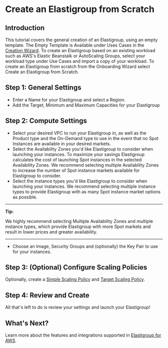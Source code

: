 # Create an Elastigroup from Scratch

## Introduction

This tutorial covers the general creation of an Elastigroup, using an empty template. The Empty Template is Available under Uses Cases in the [Creation Wizard](https://console.spotinst.com/#/aws/ec2/elastigroup/create/setup). To create an Elastigroup based on an existing workload such as AWS's Elastic Beanstalk or AutoScaling Groups, select your workload type under Use Cases and import a copy of your workload. To create an Elastigroup from scratch from the Onboarding Wizard select Create an Elastigroup from Scratch.

## Step 1: General Settings

- Enter a Name for your Elastigroup and select a Region.
- Add the Target, Minimum and Maximum Capacities for your Elastigroup

## Step 2: Compute Settings

- Select your desired VPC to run your Elastigroup in, as well as the Product type and the On-Demand type to use in the event that no Spot Instances are available in your desired markets.
- Select the Availability Zones you'd like Elastigroup to consider when launching your instances. To maximize your savings Elastigroup calculates the cost of launching Spot instances in the selected Availability Zones. We recommend selecting multiple Availability Zones to increase the number of Spot instance markets available for Elastigroup to consider.
- Select the instance types you'd like Elastigroup to consider when launching your instances. We recommend selecting multiple instance types to provide Elastigroup with as many Spot instance market options as possible.

---

**Tip:**

We highly recommend selecting Multiple Availability Zones and multiple instance types, which provide Elastigroup with more Spot markets and result in lower prices and greater availability.

---

- Choose an Image, Security Groups and (optionally) the Key Pair to use for your instances.

## Step 3: (Optional) Configure Scaling Policies

Optionally, create a [Simple Scaling Policy](elastigroup/features/scaling/simple-scaling-policies) and [Target Scaling Policy](elastigroup/features/scaling/target-scaling).

## Step 4: Review and Create

All that's left to do is review your settings and launch your Elastigroup!

## What's Next?

Learn more about the features and integrations supported in [Elastigroup for AWS](elastigroup/getting-started/elastigroup-for-aws).
